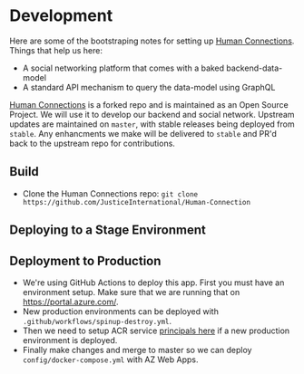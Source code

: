 # Development
Here are some of the bootstraping notes for setting up [Human Connections](https://github.com/JusticeInternational/Human-Connection).
Things that help us here:

- A social networking platform that comes with a baked backend-data-model
- A standard API mechanism to query the data-model using GraphQL

[Human Connections](https://github.com/JusticeInternational/Human-Connection) is a forked repo and is maintained as an Open Source Project. We will use it to develop our backend and social network. Upstream updates are maintained on `master`, with stable releases being deployed from `stable`. Any enhancments we make will be delivered to `stable` and PR'd back to the upstream repo for contributions.

## Build
- Clone the Human Connections repo: `git clone https://github.com/JusticeInternational/Human-Connection`

## Deploying to a Stage Environment

## Deployment to Production
- We're using GitHub Actions to deploy this app. First you must have an environment setup. Make sure that we are running that on https://portal.azure.com/.
- New production environments can be deployed with `.github/workflows/spinup-destroy.yml`.
- Then we need to setup ACR service [principals here](how-do-i-setup-acr.md) if a new production environment is deployed.
- Finally make changes and merge to master so we can deploy `config/docker-compose.yml` with AZ Web Apps.
